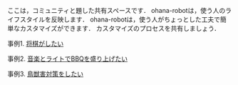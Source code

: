 ここは，コミュニティと題した共有スペースです．
ohana-robotは，使う人のライフスタイルを反映します．
ohana-robotは，使う人がちょっとした工夫で簡単なカスタマイズができます．
カスタマイズのプロセスを共有しましょう．

事例1. [将棋がしたい](examples/1.shogi/README.md)

事例2. [音楽とライトでBBQを盛り上げたい](examples/2.BBQ/README.md)

事例3. [鳥獣害対策をしたい](examples/3.WildlifePestControl/README.md)
